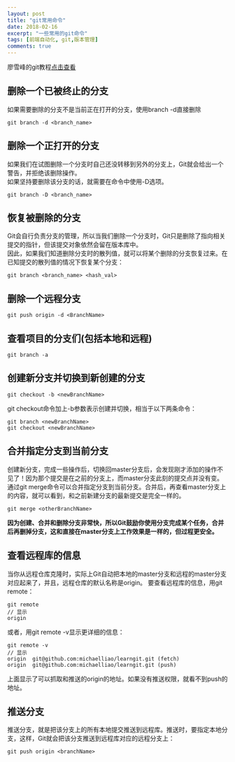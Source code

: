 ```yaml
---
layout: post
title: "git常用命令"
date: 2018-02-16
excerpt: "一些常用的git命令"
tags: [前端自动化, git,版本管理]
comments: true
---
```

廖雪峰的git教程[点击查看](https://www.liaoxuefeng.com/wiki/0013739516305929606dd18361248578c67b8067c8c017b000)

## 删除一个已被终止的分支
如果需要删除的分支不是当前正在打开的分支，使用branch -d直接删除
~~~
git branch -d <branch_name>
~~~
## 删除一个正打开的分支
如果我们在试图删除一个分支时自己还没转移到另外的分支上，Git就会给出一个警告，并拒绝该删除操作。  
如果坚持要删除该分支的话，就需要在命令中使用-D选项。
~~~
git branch -D <branch_name>
~~~
## 恢复被删除的分支
Git会自行负责分支的管理，所以当我们删除一个分支时，Git只是删除了指向相关提交的指针，但该提交对象依然会留在版本库中。  
因此，如果我们知道删除分支时的散列值，就可以将某个删除的分支恢复过来。在已知提交的散列值的情况下恢复某个分支：
~~~
git branch <branch_name> <hash_val>
~~~
## 删除一个远程分支
~~~
git push origin -d <BranchName>
~~~
## 查看项目的分支们(包括本地和远程) 
~~~
git branch -a
~~~
## 创建新分支并切换到新创建的分支
~~~
git checkout -b <newBranchName>
~~~
git checkout命令加上-b参数表示创建并切换，相当于以下两条命令：
~~~
git branch <newBranchName>
git checkout <newBranchName>
~~~
## 合并指定分支到当前分支
创建新分支，完成一些操作后，切换回master分支后，会发现刚才添加的操作不见了！因为那个提交是在之前的分支上，而master分支此刻的提交点并没有变。  
通过git merge命令可以合并指定分支到当前分支。合并后，再查看master分支上的内容，就可以看到，和之前新建分支的最新提交是完全一样的。
~~~
git merge <otherBranchName>
~~~
**因为创建、合并和删除分支非常快，所以Git鼓励你使用分支完成某个任务，合并后再删掉分支，这和直接在master分支上工作效果是一样的，但过程更安全。**
## 查看远程库的信息
当你从远程仓库克隆时，实际上Git自动把本地的master分支和远程的master分支对应起来了，并且，远程仓库的默认名称是origin。
要查看远程库的信息，用git remote：
~~~
git remote
// 显示
origin
~~~
或者，用git remote -v显示更详细的信息：
~~~
git remote -v
// 显示
origin  git@github.com:michaelliao/learngit.git (fetch)
origin  git@github.com:michaelliao/learngit.git (push)
~~~
上面显示了可以抓取和推送的origin的地址。如果没有推送权限，就看不到push的地址。
## 推送分支
推送分支，就是把该分支上的所有本地提交推送到远程库。推送时，要指定本地分支，这样，Git就会把该分支推送到远程库对应的远程分支上：
~~~
git push origin <branchName>
~~~


